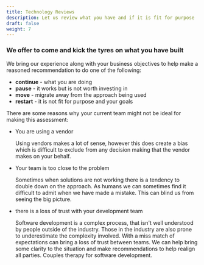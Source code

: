 ```yaml
---
title: Technology Reviews
description: Let us review what you have and if it is fit for purpose
draft: false
weight: 7
---
```


### We offer to come and kick the tyres on what you have built

We bring our experience along with your business objectives to help make a reasoned recommendation to do one of the following:
* **continue** - what you are doing
* **pause** - it works but is not worth investing in
* **move** - migrate away from the approach being used
* **restart** - it is not fit for purpose and your goals

There are some reasons why your current team might not be ideal for making this assessment:
* You are using a vendor

    Using vendors makes a lot of sense, however this does create a bias which is difficult to exclude from any decision making that the vendor makes on your behalf.

* Your team is too close to the problem
    
    Sometimes when solutions are not working there is a tendency to double down on the approach. As humans we can sometimes find it difficult to admit when we have made a mistake. This can blind us from seeing the big picture.

* there is a loss of trust with your development team

    Software development is a complex process, that isn't well understood by people outside of the industry. Those in the industry are also prone to underestimate the complexity involved. With a miss match of expectations can bring a loss of trust between teams. We can help bring some clarity to the situation and make recommendations to help realign all parties. Couples therapy for software development.

